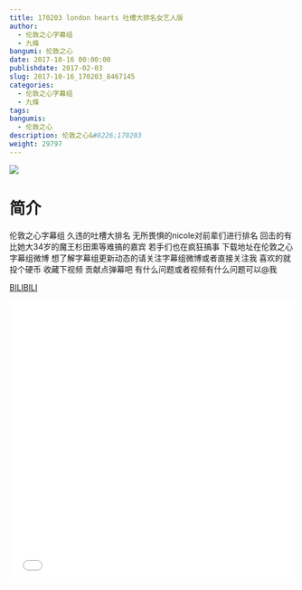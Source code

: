 ```yaml
---
title: 170203 london hearts 吐槽大排名女艺人版
author: 
  - 伦敦之心字幕组
  - 九條
bangumi: 伦敦之心
date: 2017-10-16 00:00:00
publishdate: 2017-02-03
slug: 2017-10-16_170203_8467145
categories: 
  - 伦敦之心字幕组
  - 九條
tags: 
bangumis: 
  - 伦敦之心
description: 伦敦之心&#8226;170203
weight: 29797
---
```


![](https://i.imgur.com/SZYIyTw.jpg)

# 简介  
伦敦之心字幕组 久违的吐槽大排名 无所畏惧的nicole对前辈们进行排名 回击的有比她大34岁的魔王杉田熏等难搞的嘉宾 若手们也在疯狂搞事 下载地址在伦敦之心字幕组微博 想了解字幕组更新动态的请关注字幕组微博或者直接关注我 喜欢的就投个硬币 收藏下视频 贡献点弹幕吧
有什么问题或者视频有什么问题可以@我

  [BILIBILI](https://www.bilibili.com/video/av8467145/)


<div class="vcontainer">  <iframe class='video' src="//www.bilibili.com/html/html5player.html?cid=13945216&aid=8467145" width="100%" height="500" frameborder="0" allowfullscreen="allowfullscreen"></iframe></div>
